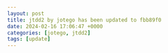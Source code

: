 ```yaml
---
layout: post
title: jtdd2 by jotego has been updated to fbb89f0
date: 2024-02-16 17:06:47 +0000
categories: [jotego, jtdd2]
tags: [update]
---
```


